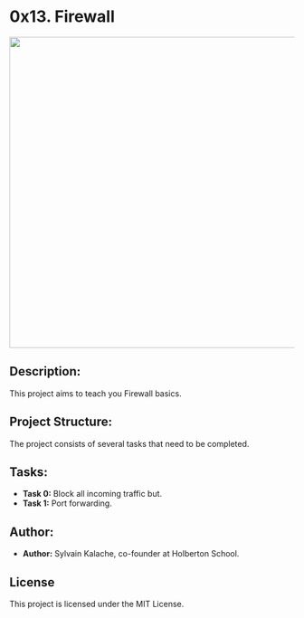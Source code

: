 #  0x13. Firewall

<p align="center"> <img src="https://s3.amazonaws.com/intranet-projects-files/holbertonschool-sysadmin_devops/284/V1HjQ1Y.png" width="550" higth="550">

## Description:

This project aims to teach you Firewall basics.

## Project Structure:

The project consists of several tasks that need to be completed.

## Tasks:

- **Task 0:** Block all incoming traffic but.
- **Task 1:** Port forwarding.

## Author:

- **Author:** Sylvain Kalache, co-founder at Holberton School.

## License

This project is licensed under the MIT License.

